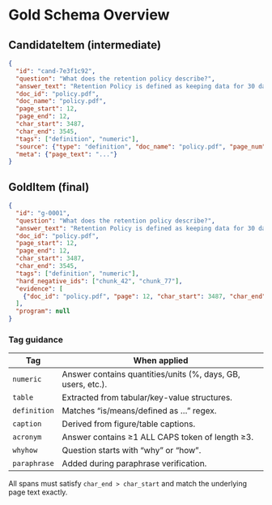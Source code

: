 # Gold Schema Overview

## CandidateItem (intermediate)

```json
{
  "id": "cand-7e3f1c92",
  "question": "What does the retention policy describe?",
  "answer_text": "Retention Policy is defined as keeping data for 30 days.",
  "doc_id": "policy.pdf",
  "doc_name": "policy.pdf",
  "page_start": 12,
  "page_end": 12,
  "char_start": 3487,
  "char_end": 3545,
  "tags": ["definition", "numeric"],
  "source": {"type": "definition", "doc_name": "policy.pdf", "page_num": 12},
  "meta": {"page_text": "..."}
}
```

## GoldItem (final)

```json
{
  "id": "g-0001",
  "question": "What does the retention policy describe?",
  "answer_text": "Retention Policy is defined as keeping data for 30 days.",
  "doc_id": "policy.pdf",
  "page_start": 12,
  "page_end": 12,
  "char_start": 3487,
  "char_end": 3545,
  "tags": ["definition", "numeric"],
  "hard_negative_ids": ["chunk_42", "chunk_77"],
  "evidence": [
    {"doc_id": "policy.pdf", "page": 12, "char_start": 3487, "char_end": 3545}
  ],
  "program": null
}
```

### Tag guidance

| Tag         | When applied                                                              |
|-------------|---------------------------------------------------------------------------|
| `numeric`   | Answer contains quantities/units (%, days, GB, users, etc.).              |
| `table`     | Extracted from tabular/key-value structures.                              |
| `definition`| Matches “is/means/defined as …” regex.                                    |
| `caption`   | Derived from figure/table captions.                                       |
| `acronym`   | Answer contains ≥1 ALL CAPS token of length ≥3.                           |
| `whyhow`    | Question starts with “why” or “how”.                                      |
| `paraphrase`| Added during paraphrase verification.                                     |

All spans must satisfy `char_end > char_start` and match the underlying page
text exactly.
